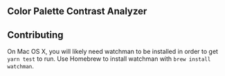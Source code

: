 ## Color Palette Contrast Analyzer

## Contributing

On Mac OS X, you will likely need watchman to be installed in order to get `yarn test` to run. Use Homebrew to install watchman with `brew install watchman`.
